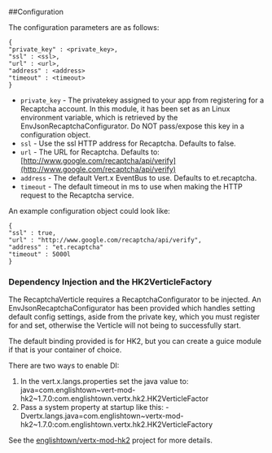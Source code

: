 ##Configuration

The configuration parameters are as follows:

```
{
"private_key" : <private_key>,
"ssl" : <ssl>,
"url" : <url>,
"address" : <address>
"timeout" : <timeout>
}
```

* `private_key` - The privatekey assigned to your app from registering for a Recaptcha account. In this module, it has been set as an Linux environment variable, which is retrieved by the EnvJsonRecaptchaConfigurator. Do NOT pass/expose this key in a configuration object.
* `ssl` - Use the ssl HTTP address for Recaptcha. Defaults to false.
* `url` - The URL for Recaptcha. Defaults to: [http://www.google.com/recaptcha/api/verify](http://www.google.com/recaptcha/api/verify)
* `address` - The default Vert.x EventBus to use. Defaults to et.recaptcha.
* `timeout` - The default timeout in ms to use when making the HTTP request to the Recaptcha service.

An example configuration object could look like:

```
{
"ssl" : true,
"url" : "http://www.google.com/recaptcha/api/verify",
"address" : "et.recaptcha"
"timeout" : 5000l
}
```

### Dependency Injection and the HK2VerticleFactory

The RecaptchaVerticle requires a RecaptchaConfigurator to be injected. An EnvJsonRecaptchaConfigurator has been provided which handles setting default config settings, aside from the private key, which you must register for and set, otherwise the Verticle will not being to successfully start.

The default binding provided is for HK2, but you can create a guice module if that is your container of choice. 

There are two ways to enable DI:

1. In the vert.x.langs.properties set the java value to: java=com.englishtown~vert-mod-hk2~1.7.0:com.englishtown.vertx.hk2.HK2VerticleFactor
2. Pass a system property at startup like this: -Dvertx.langs.java=com.englishtown~vertx-mod-hk2~1.7.0:com.englishtown.vertx.hk2.HK2VerticleFactory

See the [englishtown/vertx-mod-hk2](https://github.com/englishtown/vertx-mod-hk2) project for more details.